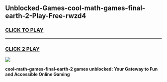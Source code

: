 
## Unblocked-Games-cool-math-games-final-earth-2-Play-Free-rwzd4
<h3>
<a href="https://premium76.site?title=cool-math-games-final-earth-2&ref=21A">CLICK TO PLAY</a></h3>
<hr>

<h3>
<a href="https://premium76.site?title=cool-math-games-final-earth-2&ref=21A">CLICK 2 PLAY</a>
  
</h3>

<a href="https://premium76.site?title=cool-math-games-final-earth-2&ref=21A"><img src="https://clearcache.store/games.png"></a>


**cool-math-games-final-earth-2 games unblocked: Your Gateway to Fun and Accessible Online Gaming**
